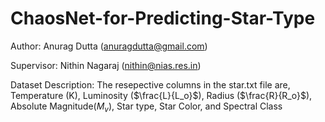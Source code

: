 # ChaosNet-for-Predicting-Star-Type

Author: Anurag Dutta (anuragdutta@gmail.com)

Supervisor: Nithin Nagaraj (nithin@nias.res.in)

Dataset Description: The resepective columns in the star.txt file are, 
Temperature (K), Luminosity ($\frac{L}{L_o}$), Radius ($\frac{R}{R_o}$), Absolute Magnitude($M_v$), Star type, Star Color, and Spectral Class
